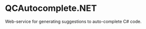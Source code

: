 QCAutocomplete.NET
==================

Web-service for generating suggestions to auto-complete C# code.
